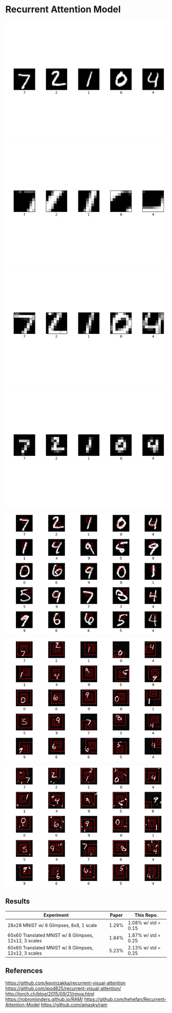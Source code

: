 # Recurrent Attention Model

<p align="center">
 <img src="./images/raw.png">
 <img src="./images/patch_1_scale_1.png">
 <img src="./images/patch_2_scale_2.png">
 <img src="./images/patch_3_scale_4.png">
</p>

<p align="center">
 <img src="./images/MNIST-ng6-ps8-np1-sc2-sd0.15-se1.gif">
</p>

<p align="center">
 <img src="./images/MNIST-ts60-ng8-ps12-np3-sc2-sd0.25-se1.gif">
</p>

<p align="center">
 <img src="./images/MNIST-ts60-nc4-cs8-ng8-ps12-np3-sc2-sd0.3-se1.gif">
</p>


## Results

| Experiment | Paper | This Repo. |
|------------|-------|------------|
| 28x28 MNIST w/ 6 Glimpses, 8x8, 1 scale | 1.29% | 1.08% w/ std = 0.15 |
| 60x60 Translated MNIST w/ 8 Glimpses, 12x12, 3 scales | 1.84% | 1.87% w/ std = 0.25|
| 60x60 Translated MNIST w/ 8 Glimpses, 12x12, 3 scales | 5.23% | 2.13% w/ std = 0.25 |

## References

https://github.com/kevinzakka/recurrent-visual-attention
https://github.com/ipod825/recurrent-visual-attention/
http://torch.ch/blog/2015/09/21/rmva.html
https://robromijnders.github.io/RAM/
https://github.com/hehefan/Recurrent-Attention-Model
https://github.com/amasky/ram
